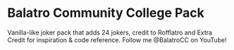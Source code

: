 # Balatro Community College Pack
Vanilla-like joker pack that adds 24 jokers, credit to Rofflatro and Extra Credit for inspiration & code reference. Follow me @BalatroCC on YouTube!
